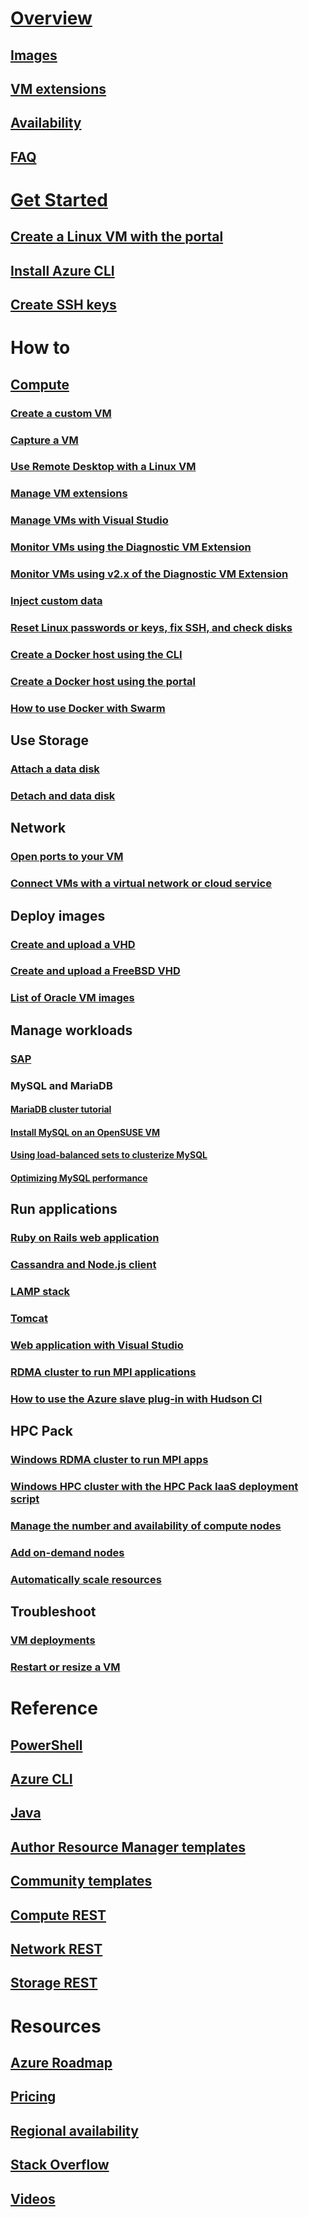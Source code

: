 # [Overview](../overview.md)
## [Images](about-images.md)
## [VM extensions](agents-and-extensions.md)
## [Availability](configure-availability.md)
## [FAQ](faq.md)

# [Get Started](../opensource-links.md)
## [Create a Linux VM with the portal](createportal.md)
## [Install Azure CLI](../../../cli-install-nodejs.md)
## [Create SSH keys](../mac-create-ssh-keys.md)

# How to
## [Compute](../intro-on-azure.md)
### [Create a custom VM](create-custom.md)
### [Capture a VM](capture-image.md)
### [Use Remote Desktop with a Linux VM](remote-desktop.md)
### [Manage VM extensions](manage-extensions.md)
### [Manage VMs with Visual Studio](manage-visual-studio.md)
### [Monitor VMs using the Diagnostic VM Extension](../diagnostic-extension.md)
### [Monitor VMs using v2.x of the Diagnostic VM Extension](diagnostic-extension-v2.md)
### [Inject custom data](inject-custom-data.md)
### [Reset Linux passwords or keys, fix SSH, and check disks](reset-access.md)
### [Create a Docker host using the CLI](cli-use-docker.md)
### [Create a Docker host using the portal](portal-use-docker.md)
### [How to use Docker with Swarm](../../virtual-machines-linux-docker-swarm.md)

## Use Storage
### [Attach a data disk](attach-disk.md)
### [Detach and data disk](detach-disk.md)

## Network
### [Open ports to your VM](setup-endpoints.md)
### [Connect VMs with a virtual network or cloud service](connect-vms.md)

## Deploy images
### [Create and upload a VHD](create-upload-vhd.md)
### [Create and upload a FreeBSD VHD](freebsd-create-upload-vhd.md)
### [List of Oracle VM images](oracle-images.md)

## Manage workloads
### [SAP](sap-get-started.md)
### MySQL and MariaDB
#### [MariaDB cluster tutorial](mariadb-mysql-cluster.md)
#### [Install MySQL on an OpenSUSE VM](mysql-on-opensuse.md)
#### [Using load-balanced sets to clusterize MySQL](mysql-cluster.md)
#### [Optimizing MySQL performance](optimize-mysql.md)

## Run applications
### [Ruby on Rails web application](virtual-machines-linux-classic-ruby-rails-web-app.md)
### [Cassandra and Node.js client](cassandra-nodejs.md)
### [LAMP stack](lamp-script.md)
### [Tomcat](setup-tomcat.md)
### [Web application with Visual Studio](web-app-visual-studio.md)
### [RDMA cluster to run MPI applications](rdma-cluster.md)
### [How to use the Azure slave plug-in with Hudson CI](../../virtual-machines-azure-slave-plugin-for-hudson.md)


## HPC Pack
### [Windows RDMA cluster to run MPI apps](hpcpack-cluster.md)
### [Windows HPC cluster with the HPC Pack IaaS deployment script](hpcpack-cluster-starccm.md)
### [Manage the number and availability of compute nodes](hpcpack-cluster-powershell-script.md)
### [Add on-demand nodes](hpcpack-cluster-openfoam.md)
### [Automatically scale resources](hpcpack-cluster-namd.md)

## Troubleshoot
### [VM deployments](troubleshoot-deployment-new-vm.md)
### [Restart or resize a VM](restart-resize-error-troubleshooting.md)

# Reference
## [PowerShell](/powershell/azure/overview)
## [Azure CLI](/cli/azure/vm)
## [Java](/java/api)
## [Author Resource Manager templates](../../../azure-resource-manager/resource-group-authoring-templates.md?toc=%2fazure%2fvirtual-machines%2flinux%2ftoc.json)
## [Community templates](https://azure.microsoft.com/documentation/templates)
## [Compute REST](/rest/api/compute)
## [Network REST](/rest/api)
## [Storage REST](/rest/api/storageservices)


# Resources
## [Azure Roadmap](https://azure.microsoft.com/roadmap/)
## [Pricing](https://azure.microsoft.com/pricing/details/virtual-machines/#Linux)
## [Regional availability](https://azure.microsoft.com/regions/services)
## [Stack Overflow](http://stackoverflow.com/questions/tagged/azure-virtual-machine)
## [Videos](https://azure.microsoft.com/documentation/videos/index/?services=virtual-machines)
